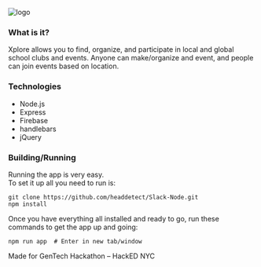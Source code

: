 ![logo](http://xplore-2-env-u2jp9nycmq.elasticbeanstalk.com/logotransparent.png)

### What is it?
Xplore allows you to find, organize, and participate in local and global school clubs and events. Anyone can make/organize and event, and people can join events based on location.

### Technologies
* Node.js
* Express
* Firebase
* handlebars
* jQuery

### Building/Running

Running the app is very easy.  
To set it up all you need to run is:

```shell
git clone https://github.com/headdetect/Slack-Node.git
npm install
```
Once you have everything all installed and ready to go, run these commands to get the app up and going:

```shell
npm run app  # Enter in new tab/window
```


Made for GenTech Hackathon – HackED NYC
